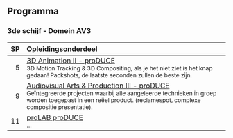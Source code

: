 Programma
---------

### 3de schijf - Domein AV3

| SP | Opleidingsonderdeel                                                                                                        |
|---:|:---------------------------------------------------------------------------------------------------------------------------|
|  5 | [3D Animation II - proDUCE][]<br><small>3D Motion Tracking & 3D Compositing, als je het niet ziet is het knap gedaan! Packshots, de laatste seconden zullen de beste zijn.</small>                                            |
|  9 | [Audiovisual Arts & Production III - proDUCE][]<br><small>Geïntegreerde projecten waarbij alle aangeleerde technieken in groep worden toegepast in een reëel product. (reclamespot, complexe compositie presentatie).</small>                |
| 11 | [proLAB proDUCE][]<br><small>…</small>                                             |

[3D Animation II - proDUCE]:https://bamaflexweb.arteveldehs.be/BMFUIDetailxOLOD.aspx?a=55658&b=5&c=1
[Audiovisual Arts & Production III - proDUCE]:https://bamaflexweb.arteveldehs.be/BMFUIDetailxOLOD.aspx?a=55654&b=5&c=1
[proLAB proDUCE]:https://bamaflexweb.arteveldehs.be/BMFUIDetailxOLOD.aspx?a=57167&b=5&c=1
